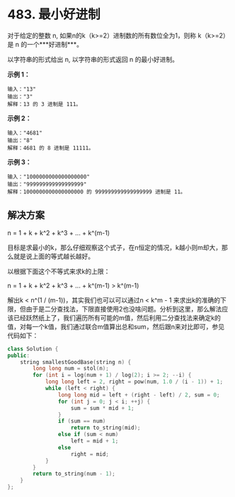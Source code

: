 # 483. 最小好进制

对于给定的整数 n, 如果n的k（k>=2）进制数的所有数位全为1，则称 k（k>=2）是 n 的一个**\*好进制***。

以字符串的形式给出 n, 以字符串的形式返回 n 的最小好进制。

 

**示例 1：**

```
输入："13"
输出："3"
解释：13 的 3 进制是 111。

```

**示例 2：**

```
输入："4681"
输出："8"
解释：4681 的 8 进制是 11111。

```

**示例 3：**

```
输入："1000000000000000000"
输出："999999999999999999"
解释：1000000000000000000 的 999999999999999999 进制是 11。
```

## 解决方案

n = 1 + k + k^2 + k^3 + ... + k^(m-1)

目标是求最小的k，那么仔细观察这个式子，在n恒定的情况，k越小则m却大，那么就是说上面的等式越长越好。

以根据下面这个不等式来求k的上限：

n = 1 + k + k^2 + k^3 + ... + k^(m-1) > k^(m-1)

解出k < n^(1 / (m-1))，其实我们也可以可以通过n < k^m - 1 来求出k的准确的下限，但由于是二分查找法，下限直接使用2也没啥问题。分析到这里，那么解法应该已经跃然纸上了，我们遍历所有可能的m值，然后利用二分查找法来确定k的值，对每一个k值，我们通过联合m值算出总和sum，然后跟n来对比即可，参见代码如下：

```c++
class Solution {
public:
    string smallestGoodBase(string n) {
        long long num = stol(n);
        for (int i = log(num + 1) / log(2); i >= 2; --i) {
            long long left = 2, right = pow(num, 1.0 / (i - 1)) + 1;
            while (left < right) {
                long long mid = left + (right - left) / 2, sum = 0;
                for (int j = 0; j < i; ++j) {
                    sum = sum * mid + 1;
                }
                if (sum == num) 
                    return to_string(mid);
                else if (sum < num) 
                    left = mid + 1;
                else 
                    right = mid;
            }
        }
        return to_string(num - 1);
    }
};
```

